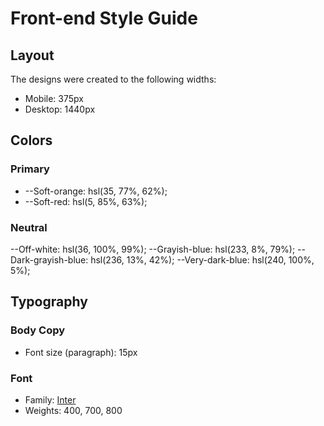 # Front-end Style Guide

## Layout

The designs were created to the following widths:

- Mobile: 375px
- Desktop: 1440px

## Colors

### Primary

- --Soft-orange: hsl(35, 77%, 62%);
- --Soft-red: hsl(5, 85%, 63%);

### Neutral

--Off-white: hsl(36, 100%, 99%);
--Grayish-blue: hsl(233, 8%, 79%);
--Dark-grayish-blue: hsl(236, 13%, 42%);
--Very-dark-blue: hsl(240, 100%, 5%);

## Typography

### Body Copy

- Font size (paragraph): 15px

### Font

- Family: [Inter](https://fonts.google.com/specimen/Inter)
- Weights: 400, 700, 800
